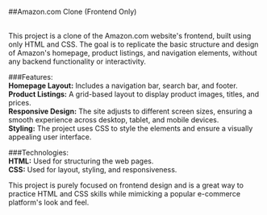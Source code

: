 ##Amazon.com Clone (Frontend Only)

<br>This project is a clone of the Amazon.com website's frontend, 
built using only HTML and CSS. The goal is to replicate the 
basic structure and design of Amazon's homepage, product 
listings, and navigation elements, without any backend 
functionality or interactivity.<br>

###Features:<br>
<b>Homepage Layout:</b> Includes a navigation bar, search bar, and footer.<br>
<b>Product Listings:</b> A grid-based layout to display product images, titles, and prices.<br>
<b>Responsive Design:</b> The site adjusts to different screen sizes, ensuring a smooth experience across desktop, tablet, and mobile devices.<br>
<b>Styling:</b> The project uses CSS to style the elements and ensure a visually appealing user interface.<br>

###Technologies:<br>
<b>HTML:</b> Used for structuring the web pages.<br>
<b>CSS:</b> Used for layout, styling, and responsiveness.<br>

This project is purely focused on frontend design and is a 
great way to practice HTML and CSS skills while mimicking a 
popular e-commerce platform's look and feel.
